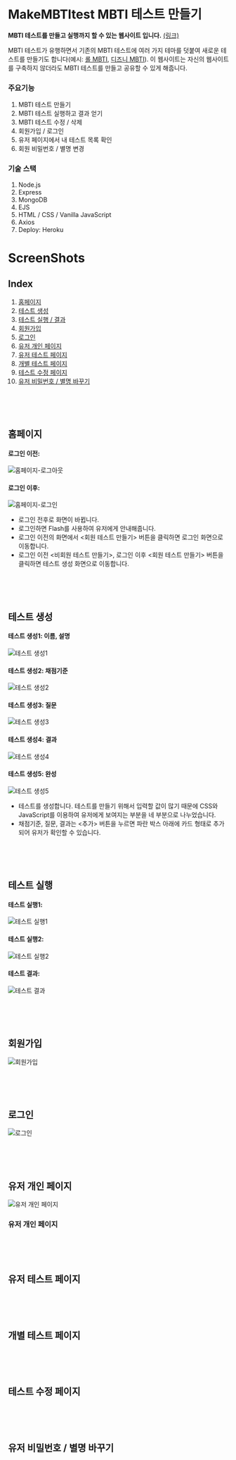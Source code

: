 # MakeMBTItest MBTI 테스트 만들기
**MBTI 테스트를 만들고 실행까지 할 수 있는 웹사이트 입니다.**
[(링크)](https://calm-tundra-05138.herokuapp.com/personal)

MBTI 테스트가 유행하면서 기존의 MBTI 테스트에 여러 가지 테마를 덧붙여 새로운 테스트를 만들기도 합니다(예시: [롤 MBTI](https://next.op.gg/mbti), [디즈니 MBTI](https://poomang.com/disneyprincess2021?c=9&kc=7878)). 이 웹사이트는 자신의 웹사이트를 구축하지 않더라도 MBTI 테스트를 만들고 공유할 수 있게 해줍니다.

<!-- 
<div>
    <img src="https://res.cloudinary.com/dwu65dhp2/image/upload/v1627473265/makeMBTItest/home-beforelogin_v6kdbs.png">
</div> -->
### 주요기능
1. MBTI 테스트 만들기
2. MBTI 테스트 실행하고 결과 얻기
3. MBTI 테스트 수정 / 삭제
4. 회원가입 / 로그인
5. 유저 페이지에서 내 테스트 목록 확인
6. 회원 비밀번호 / 별명 변경

### 기술 스택
1. Node.js
2. Express
3. MongoDB
4. EJS
4. HTML / CSS / Vanilla JavaScript
5. Axios
6. Deploy: Heroku

# ScreenShots
## Index
1. [홈페이지](#홈페이지)
2. [테스트 생성](#테스트-생성)
3. [테스트 실행 / 결과](#테스트-실행)
4. [회원가입](#회원가입)
5. [로그인](#로그인)
6. [유저 개인 페이지](#유저-개인-페이지)
7. [유저 테스트 페이지](#유저-테스트-페이지)
8. [개별 테스트 페이지](#개별-테스트-페이지)
9. [테스트 수정 페이지](#테스트-수정-페이지)
10. [유저 비밀번호 / 별명 바꾸기](#유저-비밀번호/별명-바꾸기)

<br>
<br>
<br>

## 홈페이지
#### 로그인 이전: 
![홈페이지-로그아웃](https://res.cloudinary.com/dwu65dhp2/image/upload/v1627473265/makeMBTItest/home-beforelogin_v6kdbs.png)
#### 로그인 이후: 
![홈페이지-로그인](https://res.cloudinary.com/dwu65dhp2/image/upload/v1627473265/makeMBTItest/home-afterlogin_ugzid1.png)
- 로그인 전후로 화면이 바뀝니다. 
- 로그인하면 Flash를 사용하여 유저에게 안내해줍니다.
- 로그인 이전의 화면에서 <회원 테스트 만들기> 버튼을 클릭하면 로그인 화면으로 이동합니다.
- 로그인 이전 <비회원 테스트 만들기>, 로그인 이후 <회원 테스트 만들기> 버튼을 클릭하면 테스트 생성 화면으로 이동합니다.

<br>
<br>
<br>

## 테스트 생성
#### 테스트 생성1: 이름, 설명
![테스트 생성1](https://res.cloudinary.com/dwu65dhp2/image/upload/v1627473264/makeMBTItest/maketest1_r9anpj.png)
#### 테스트 생성2: 채점기준
![테스트 생성2](https://res.cloudinary.com/dwu65dhp2/image/upload/v1627473267/makeMBTItest/maketest2_md2to0.png)
#### 테스트 생성3: 질문
![테스트 생성3](https://res.cloudinary.com/dwu65dhp2/image/upload/v1627473267/makeMBTItest/maketest3_azbpzl.png)
#### 테스트 생성4: 결과
![테스트 생성4](https://res.cloudinary.com/dwu65dhp2/image/upload/v1627473267/makeMBTItest/maketest4_j1qsjd.png)
#### 테스트 생성5: 완성
![테스트 생성5](https://res.cloudinary.com/dwu65dhp2/image/upload/v1627473266/makeMBTItest/maketest5_enrvzb.png)
* 테스트를 생성합니다. 테스트를 만들기 위해서 입력할 값이 많기 때문에 CSS와 JavaScript를 이용하여 유저에게 보여지는 부분을 네 부분으로 나누었습니다.
* 채점기준, 질문, 결과는 <추가> 버튼을 누르면 파란 박스 아래에 카드 형태로 추가되어 유저가 확인할 수 있습니다. 

<br>
<br>
<br>

## 테스트 실행

#### 테스트 실행1: 
![테스트 실행1](https://res.cloudinary.com/dwu65dhp2/image/upload/v1627473264/makeMBTItest/conduct1_tociax.png)

#### 테스트 실행2: 
![테스트 실행2](https://res.cloudinary.com/dwu65dhp2/image/upload/v1627473264/makeMBTItest/conduct2_ck6agq.png)

#### 테스트 결과: 
![테스트 결과](https://res.cloudinary.com/dwu65dhp2/image/upload/v1627473264/makeMBTItest/testresult_zhtgln.png)


<br>
<br>
<br>

## 회원가입
![회원가입](https://res.cloudinary.com/dwu65dhp2/image/upload/v1627473264/makeMBTItest/register_huqda9.png)


<br>
<br>
<br>

## 로그인
![로그인](https://res.cloudinary.com/dwu65dhp2/image/upload/v1627473266/makeMBTItest/login_hkj1lu.png)


<br>
<br>
<br>

## 유저 개인 페이지
![유저 개인 페이지](https://res.cloudinary.com/dwu65dhp2/image/upload/v1627473264/makeMBTItest/register_huqda9.png)
### 유저 개인 페이지

<br>
<br>
<br>

## 유저 테스트 페이지

<br>
<br>
<br>

## 개별 테스트 페이지

<br>
<br>
<br>

## 테스트 수정 페이지

<br>
<br>
<br>

## 유저 비밀번호 / 별명 바꾸기